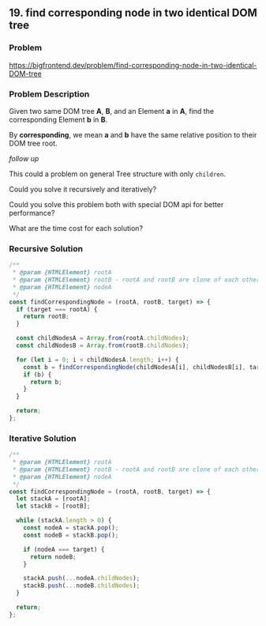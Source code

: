 ## 19. find corresponding node in two identical DOM tree

### Problem

https://bigfrontend.dev/problem/find-corresponding-node-in-two-identical-DOM-tree

### Problem Description

Given two same DOM tree **A**, **B**, and an Element **a** in **A**, find the corresponding Element **b** in **B**.

By **corresponding**, we mean **a** and **b** have the same relative position to their DOM tree root.

_follow up_

This could a problem on general Tree structure with only `children`.

Could you solve it recursively and iteratively?

Could you solve this problem both with special DOM api for better performance?

What are the time cost for each solution?

### Recursive Solution

```js
/**
 * @param {HTMLElement} rootA
 * @param {HTMLElement} rootB - rootA and rootB are clone of each other
 * @param {HTMLElement} nodeA
 */
const findCorrespondingNode = (rootA, rootB, target) => {
  if (target === rootA) {
    return rootB;
  }

  const childNodesA = Array.from(rootA.childNodes);
  const childNodesB = Array.from(rootB.childNodes);

  for (let i = 0; i < childNodesA.length; i++) {
    const b = findCorrespondingNode(childNodesA[i], childNodesB[i], target);
    if (b) {
      return b;
    }
  }

  return;
};
```

### Iterative Solution

```js
/**
 * @param {HTMLElement} rootA
 * @param {HTMLElement} rootB - rootA and rootB are clone of each other
 * @param {HTMLElement} nodeA
 */
const findCorrespondingNode = (rootA, rootB, target) => {
  let stackA = [rootA];
  let stackB = [rootB];

  while (stackA.length > 0) {
    const nodeA = stackA.pop();
    const nodeB = stackB.pop();

    if (nodeA === target) {
      return nodeB;
    }

    stackA.push(...nodeA.childNodes);
    stackB.push(...nodeB.childNodes);
  }

  return;
};
```
